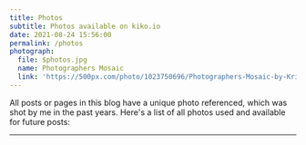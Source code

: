 ```yaml
---
title: Photos
subtitle: Photos available on kiko.io
date: 2021-08-24 15:56:00
permalink: /photos
photograph:
  file: $photos.jpg
  name: Photographers Mosaic
  link: 'https://500px.com/photo/1023750696/Photographers-Mosaic-by-Kristof-Zerbe/'
---
```


All posts or pages in this blog have a unique photo referenced, which was shot by me in the past years. Here's a list of all photos used and available for future posts:

---
